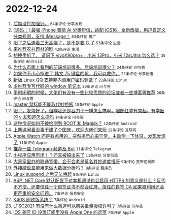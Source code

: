 # 2022-12-24

1. [后悔没打加强针。](https://www.v2ex.com/t/904425) `64条评论` `分享发现`
1. [[送码！] 最强 iPhone 智能 AI 分类短信，适配 iOS16，全新改版，用户自定义分类规则，支持 iMessage！](https://www.v2ex.com/t/904407) `63条评论` `推广`
1. [阳了之后连着三天高烧了，是不是要 G 了](https://www.v2ex.com/t/904439) `53条评论` `生活`
1. [来推荐农村题材的剧](https://www.v2ex.com/t/904458) `42条评论` `生活`
1. [想换手机了， 请问下 vivoX90pro+，小米 13Pro，小米 12sUltra 怎么选？](https://www.v2ex.com/t/904423) `35条评论` `Android`
1. [为什么市面上看到的前端培训很多、后端培训很少？](https://www.v2ex.com/t/904415) `24条评论` `问与答`
1. [如果你不小心掉进了 韩文 75 键盘的坑，我可以救你。](https://www.v2ex.com/t/904413) `22条评论` `分享创造`
1. [新版 Linux QQ 支持非内测用户密码登录了](https://www.v2ex.com/t/904432) `22条评论` `Linux`
1. [求推荐专写代码的 window 笔记本](https://www.v2ex.com/t/904463) `20条评论` `问与答`
1. [平时闲暇的时候，大佬们有没有一些比较优质的论坛或者一些博客等推荐](https://www.v2ex.com/t/904418) `20条评论` `问与答`
1. [master 鼠标能不能取代妙控板](https://www.v2ex.com/t/904499) `18条评论` `Apple`
1. [阳了，发烧好了，但喉咙还是吞刀子一样怎么搞啊，咽部红肿有突起，有学医的 v 友知道怎么搞吗](https://www.v2ex.com/t/904445) `14条评论` `问与答`
1. [这种情况如何不被检测到 ROOT 和 Magisk？](https://www.v2ex.com/t/904479) `12条评论` `Android`
1. [上网课闲着没事干建了个图床，欢迎大佬们来玩](https://www.v2ex.com/t/904453) `12条评论` `互联网`
1. [Apple Watch 还是有点用的，突然提示心率异常，主动测一下体温，发现发烧了](https://www.v2ex.com/t/904506) `11条评论` `Apple`
1. [推荐一些 Telegram 频道及 Bot](https://www.v2ex.com/t/904461) `11条评论` `Telegram`
1. [小程序应用市场！？还真被搞出来了](https://www.v2ex.com/t/904440) `11条评论` `分享创造`
1. [大家家里办的联通宽带，会不会老是莫名其妙速度慢呀](https://www.v2ex.com/t/904491) `9条评论` `宽带症候群`
1. [外接硬盘盒能用来做大数据分析吗？](https://www.v2ex.com/t/904424) `8条评论` `程序员`
1. [Linux suspend 之后无法唤起](https://www.v2ex.com/t/904420) `8条评论` `Linux`
1. [ASP .NET Core 默认配置下对本机调试也会启用 HTTPS 的意义是什么？反代不方便，还要信任一个自签证书不然会红屏，信任的自签 CA 如果被利用还会更严重的安全问题。](https://www.v2ex.com/t/904508) `7条评论` `信息安全`
1. [K40S 刷欧版系统？](https://www.v2ex.com/t/904482) `7条评论` `Android`
1. [LTSC2021 有没有什么渠道可以购买批量授权许可？](https://www.v2ex.com/t/904475) `7条评论` `问与答`
1. [iOS 美区 ID 设置订阅里没有 Apple One 的选项](https://www.v2ex.com/t/904462) `7条评论` `Apple`
